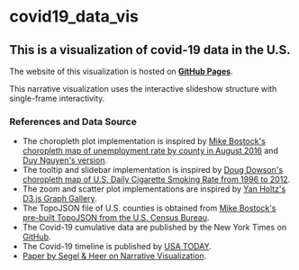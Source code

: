 # covid19_data_vis

## This is a visualization of covid-19 data in the U.S.
The website of this visualization is hosted on [**GitHub Pages**](https://j5un.github.io/covid19_data_vis/).

This narrative visualization uses the interactive slideshow structure with single-frame interactivity.

### References and Data Source
- The choropleth plot implementation is inspired by [Mike Bostock's choropleth map of unemployment rate by county in August 2016](https://observablehq.com/@d3/choropleth) and [Duy Nguyen's version](https://bl.ocks.org/duynguyen158/b96fa12ed5590b8435af799728e00a96).
- The tooltip and slidebar implementation is inspired by [Doug Dowson's choropleth map of U.S. Daily Cigarette Smoking Rate from 1996 to 2012](http://bl.ocks.org/dougdowson/9832019).
- The zoom and scatter plot implementations are inspired by [Yan Holtz's D3.js Graph Gallery](https://www.d3-graph-gallery.com/index.html). 
- The TopoJSON file of U.S. counties is obtained from [Mike Bostock's pre-built TopoJSON from the U.S. Census Bureau](https://github.com/topojson/us-atlas). 
- The Covid-19 cumulative data are published by the New York Times on [GitHub](https://github.com/nytimes/covid-19-data).
- The Covid-19 timeline is published by [USA TODAY](https://www.usatoday.com/in-depth/news/nation/2020/04/21/coronavirus-updates-how-covid-19-unfolded-u-s-timeline/2990956001/).
- [Paper by Segel & Heer on Narrative Visualization](http://vis.stanford.edu/files/2010-Narrative-InfoVis.pdf).

